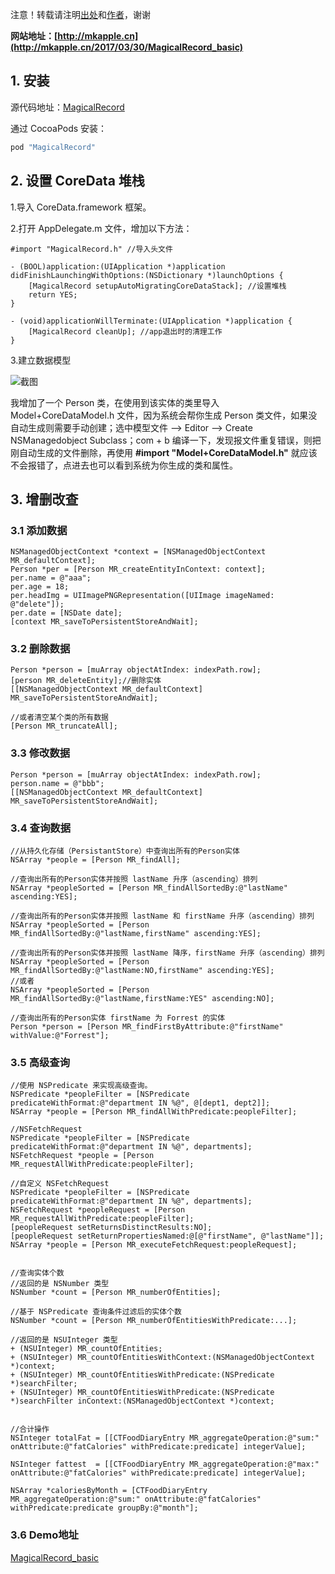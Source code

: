 
注意！转载请注明[出处](http://mkapple.cn/2017/03/30/MagicalRecord_basic)和[作者](http://mkapple.cn)，谢谢

__网站地址：[http://mkapple.cn](http://mkapple.cn/2017/03/30/MagicalRecord_basic)__
## 1. 安装
源代码地址：[MagicalRecord](https://github.com/magicalpanda/MagicalRecord)

通过 CocoaPods 安装：
```ruby
pod "MagicalRecord"
```

## 2. 设置 CoreData 堆栈
1.导入 CoreData.framework 框架。

2.打开 AppDelegate.m 文件，增加以下方法：

```objc
#import "MagicalRecord.h" //导入头文件

- (BOOL)application:(UIApplication *)application didFinishLaunchingWithOptions:(NSDictionary *)launchOptions {
    [MagicalRecord setupAutoMigratingCoreDataStack]; //设置堆栈
    return YES;
}

- (void)applicationWillTerminate:(UIApplication *)application {
    [MagicalRecord cleanUp]; //app退出时的清理工作
}
```

3.建立数据模型

![截图](http://mkapple.cn/images/MagicalRecord/01.png)

我增加了一个 Person 类，在使用到该实体的类里导入 Model+CoreDataModel.h 文件，因为系统会帮你生成 Person 类文件，如果没自动生成则需要手动创建；选中模型文件 ——> Editor ——> Create NSManagedobject Subclass；com + b 编译一下，发现报文件重复错误，则把刚自动生成的文件删除，再使用 __#import "Model+CoreDataModel.h"__ 就应该不会报错了，点进去也可以看到系统为你生成的类和属性。

## 3. 增删改查

### 3.1 添加数据
```objc
NSManagedObjectContext *context = [NSManagedObjectContext MR_defaultContext];
Person *per = [Person MR_createEntityInContext: context];
per.name = @"aaa";
per.age = 18;
per.headImg = UIImagePNGRepresentation([UIImage imageNamed: @"delete"]);
per.date = [NSDate date];
[context MR_saveToPersistentStoreAndWait];
```

### 3.2 删除数据
```objc
Person *person = [muArray objectAtIndex: indexPath.row];
[person MR_deleteEntity];//删除实体
[[NSManagedObjectContext MR_defaultContext] MR_saveToPersistentStoreAndWait];

//或者清空某个类的所有数据
[Person MR_truncateAll];
```

### 3.3 修改数据
```objc
Person *person = [muArray objectAtIndex: indexPath.row];
person.name = @"bbb";
[[NSManagedObjectContext MR_defaultContext] MR_saveToPersistentStoreAndWait];
```

### 3.4 查询数据
```objc
//从持久化存储（PersistantStore）中查询出所有的Person实体
NSArray *people = [Person MR_findAll];

//查询出所有的Person实体并按照 lastName 升序（ascending）排列
NSArray *peopleSorted = [Person MR_findAllSortedBy:@"lastName" ascending:YES];

//查询出所有的Person实体并按照 lastName 和 firstName 升序（ascending）排列
NSArray *peopleSorted = [Person MR_findAllSortedBy:@"lastName,firstName" ascending:YES];

//查询出所有的Person实体并按照 lastName 降序，firstName 升序（ascending）排列
NSArray *peopleSorted = [Person MR_findAllSortedBy:@"lastName:NO,firstName" ascending:YES];
//或者
NSArray *peopleSorted = [Person MR_findAllSortedBy:@"lastName,firstName:YES" ascending:NO];

//查询出所有的Person实体 firstName 为 Forrest 的实体
Person *person = [Person MR_findFirstByAttribute:@"firstName" withValue:@"Forrest"];
```

### 3.5 高级查询
```objc
//使用 NSPredicate 来实现高级查询。
NSPredicate *peopleFilter = [NSPredicate predicateWithFormat:@"department IN %@", @[dept1, dept2]];
NSArray *people = [Person MR_findAllWithPredicate:peopleFilter];

//NSFetchRequest
NSPredicate *peopleFilter = [NSPredicate predicateWithFormat:@"department IN %@", departments];
NSFetchRequest *people = [Person MR_requestAllWithPredicate:peopleFilter];

//自定义 NSFetchRequest
NSPredicate *peopleFilter = [NSPredicate predicateWithFormat:@"department IN %@", departments];
NSFetchRequest *peopleRequest = [Person MR_requestAllWithPredicate:peopleFilter];
[peopleRequest setReturnsDistinctResults:NO];
[peopleRequest setReturnPropertiesNamed:@[@"firstName", @"lastName"]];
NSArray *people = [Person MR_executeFetchRequest:peopleRequest];


//查询实体个数
//返回的是 NSNumber 类型
NSNumber *count = [Person MR_numberOfEntities];

//基于 NSPredicate 查询条件过滤后的实体个数
NSNumber *count = [Person MR_numberOfEntitiesWithPredicate:...];

//返回的是 NSUInteger 类型
+ (NSUInteger) MR_countOfEntities;
+ (NSUInteger) MR_countOfEntitiesWithContext:(NSManagedObjectContext *)context;
+ (NSUInteger) MR_countOfEntitiesWithPredicate:(NSPredicate *)searchFilter;
+ (NSUInteger) MR_countOfEntitiesWithPredicate:(NSPredicate *)searchFilter inContext:(NSManagedObjectContext *)context;


//合计操作
NSInteger totalFat = [[CTFoodDiaryEntry MR_aggregateOperation:@"sum:" onAttribute:@"fatCalories" withPredicate:predicate] integerValue];

NSInteger fattest  = [[CTFoodDiaryEntry MR_aggregateOperation:@"max:" onAttribute:@"fatCalories" withPredicate:predicate] integerValue];

NSArray *caloriesByMonth = [CTFoodDiaryEntry MR_aggregateOperation:@"sum:" onAttribute:@"fatCalories" withPredicate:predicate groupBy:@"month"];
```

### 3.6 Demo地址
[MagicalRecord_basic](https://github.com/monkey19911021/MagicalRecord_basic)
